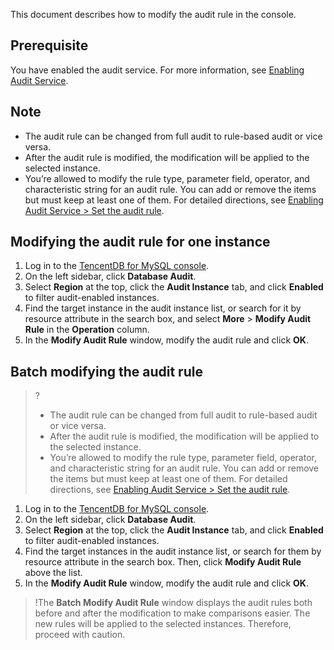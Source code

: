 ﻿This document describes how to modify the audit rule in the console.

## Prerequisite
You have enabled the audit service. For more information, see [Enabling Audit Service](https://www.tencentcloud.com/document/product/236/52086).

## Note
- The audit rule can be changed from full audit to rule-based audit or vice versa.
- After the audit rule is modified, the modification will be applied to the selected instance.
- You’re allowed to modify the rule type, parameter field, operator, and characteristic string for an audit rule. You can add or remove the items but must keep at least one of them. For detailed directions, see [Enabling Audit Service > Set the audit rule](https://www.tencentcloud.com/document/product/236/52086#SJGZSZ).

## Modifying the audit rule for one instance
1. Log in to the [TencentDB for MySQL console](https://console.cloud.tencent.com/cdb/instance).
2. On the left sidebar, click **Database Audit**.
3. Select **Region** at the top, click the **Audit Instance** tab, and click **Enabled** to filter audit-enabled instances.
4. Find the target instance in the audit instance list, or search for it by resource attribute in the search box, and select **More** > **Modify Audit Rule** in the **Operation** column.
5. In the **Modify Audit Rule** window, modify the audit rule and click **OK**.

## Batch modifying the audit rule
>?
>- The audit rule can be changed from full audit to rule-based audit or vice versa.
>- After the audit rule is modified, the modification will be applied to the selected instance.
>- You’re allowed to modify the rule type, parameter field, operator, and characteristic string for an audit rule. You can add or remove the items but must keep at least one of them. For detailed directions, see [Enabling Audit Service > Set the audit rule](https://www.tencentcloud.com/document/product/236/52086#SJGZSZ).

1. Log in to the [TencentDB for MySQL console](https://console.cloud.tencent.com/cdb/instance).
2. On the left sidebar, click **Database Audit**.
3. Select **Region** at the top, click the **Audit Instance** tab, and click **Enabled** to filter audit-enabled instances.
4. Find the target instances in the audit instance list, or search for them by resource attribute in the search box. Then, click **Modify Audit Rule** above the list.
5. In the **Modify Audit Rule** window, modify the audit rule and click **OK**.
>!The **Batch Modify Audit Rule** window displays the audit rules both before and after the modification to make comparisons easier. The new rules will be applied to the selected instances. Therefore, proceed with caution.
>

